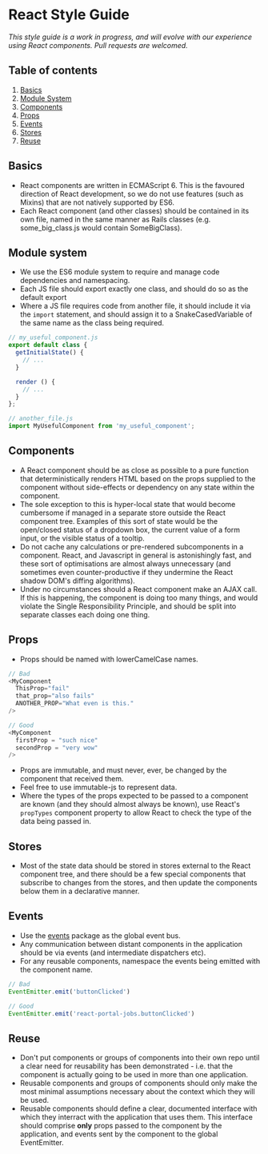 # React Style Guide

*This style guide is a work in progress, and will evolve with our experience
using React components. Pull requests are welcomed.*

## Table of contents
1. [Basics](#basics)
1. [Module System](#module-system)
1. [Components](#components)
1. [Props](#props)
1. [Events](#event)
1. [Stores](#stores)
1. [Reuse](#reuse)

## Basics
- React components are written in ECMAScript 6. This is the favoured direction of React development,
so we do not use features (such as Mixins) that are not natively supported by ES6.
- Each React component (and other classes) should be contained in its own file, named in the
same manner as Rails classes (e.g. some_big_class.js would contain SomeBigClass).

## Module system
- We use the ES6 module system to require and manage code dependencies and namespacing.
- Each JS file should export exactly one class, and should do so as the default export
- Where a JS file requires code from another file, it should include it via the `import`
statement, and should assign it to a SnakeCasedVariable of the same name as the class being
required.

```js
// my_useful_component.js
export default class {
  getInitialState() {
    // ...
  }

  render () {
    // ...
  }
};

// another_file.js
import MyUsefulComponent from 'my_useful_component';

```

## Components
- A React component should be as close as possible to a pure function that deterministically
renders HTML based on the props supplied to the component without side-effects or dependency
on any state within the component.
- The sole exception to this is hyper-local state that would become cumbersome if managed
in a separate store outside the React component tree. Examples of this sort of state would
be the open/closed status of a dropdown box, the current value of a form input, or the
visible status of a tooltip.
- Do not cache any calculations or pre-rendered subcomponents in a component. React, and
Javascript in general is astonishingly fast, and these sort of optimisations are almost
always unnecessary (and sometimes even counter-productive if they undermine the React
shadow DOM's diffing algorithms).
- Under no circumstances should a React component make an AJAX call. If this is happening,
the component is doing too many things, and would violate the Single Responsibility Principle,
and should be split into separate classes each doing one thing.

## Props
- Props should be named with lowerCamelCase names.
```javascript
// Bad
<MyComponent
  ThisProp="fail"
  that_prop="also fails"
  ANOTHER_PROP="What even is this."
/>

// Good
<MyComponent
  firstProp = "such nice"
  secondProp = "very wow"
/>
```
- Props are immutable, and must never, ever, be changed by the component that received them.
- Feel free to use immutable-js to represent data.
- Where the types of the props expected to be passed to a component are known (and they should
almost always be known), use React's `propTypes` component property to allow React to check
the type of the data being passed in.

## Stores
- Most of the state data should be stored in stores external to the React component tree,
and there should be a few special components that subscribe to changes from the stores,
and then update the components below them in a declarative manner.

## Events
- Use the [events](https://www.npmjs.com/package/events) package as the global
event bus.
- Any communication between distant components in the application should be via
events (and intermediate dispatchers etc).
- For any reusable components, namespace the events being emitted with the
component name.

```javascript
// Bad
EventEmitter.emit('buttonClicked')

// Good
EventEmitter.emit('react-portal-jobs.buttonClicked')
```

## Reuse
- Don't put components or groups of components into their own repo until a clear
need for reusability has been demonstrated - i.e. that the component is actually
going to be used in more than one application.
- Reusable components and groups of components should only make the most minimal
assumptions necessary about the context which they will be used.
- Reusable components should define a clear, documented interface with which
they interract with the application that uses them. This interface should
comprise **only** props passed to the component by the application, and events
sent by the component to the global EventEmitter.
